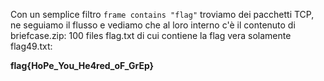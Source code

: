 Con un semplice filtro `frame contains "flag"` troviamo dei pacchetti TCP, ne seguiamo il flusso e vediamo che al loro interno c'è il contenuto di briefcase.zip: 100 files flag.txt di cui contiene la flag vera solamente
flag49.txt:


**flag{HoPe_You_He4red_oF_GrEp}**
